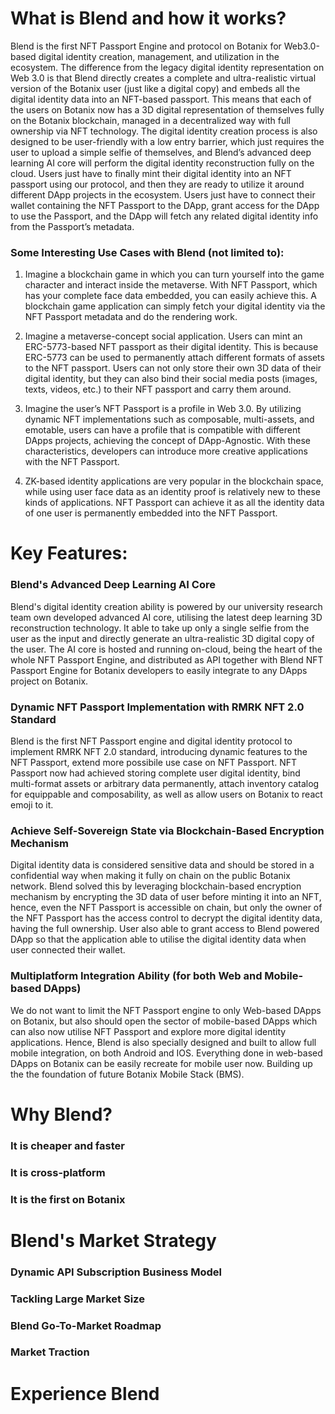 # What is Blend and how it works?

Blend is the first NFT Passport Engine and protocol on Botanix for Web3.0-based digital identity creation, management, and utilization in the ecosystem. The difference from the legacy digital identity representation on Web 3.0 is that Blend directly creates a complete and ultra-realistic virtual version of the Botanix user (just like a digital copy) and embeds all the digital identity data into an NFT-based passport. This means that each of the users on Botanix now has a 3D digital representation of themselves fully on the Botanix blockchain, managed in a decentralized way with full ownership via NFT technology. The digital identity creation process is also designed to be user-friendly with a low entry barrier, which just requires the user to upload a simple selfie of themselves, and Blend’s advanced deep learning AI core will perform the digital identity reconstruction fully on the cloud. Users just have to finally mint their digital identity into an NFT passport using our protocol, and then they are ready to utilize it around different DApp projects in the ecosystem. Users just have to connect their wallet containing the NFT Passport to the DApp, grant access for the DApp to use the Passport, and the DApp will fetch any related digital identity info from the Passport’s metadata.

### Some Interesting Use Cases with Blend (not limited to):

1. Imagine a blockchain game in which you can turn yourself into the game character and interact inside the metaverse. With NFT Passport, which has your complete face data embedded, you can easily achieve this. A blockchain game application can simply fetch your digital identity via the NFT Passport metadata and do the rendering work.

2. Imagine a metaverse-concept social application. Users can mint an ERC-5773-based NFT passport as their digital identity. This is because ERC-5773 can be used to permanently attach different formats of assets to the NFT passport. Users can not only store their own 3D data of their digital identity, but they can also bind their social media posts (images, texts, videos, etc.) to their NFT passport and carry them around.
 
3. Imagine the user’s NFT Passport is a profile in Web 3.0. By utilizing dynamic NFT implementations such as composable, multi-assets, and emotable, users can have a profile that is compatible with different DApps projects, achieving the concept of DApp-Agnostic. With these characteristics, developers can introduce more creative applications with the NFT Passport.
 
4. ZK-based identity applications are very popular in the blockchain space, while using user face data as an identity proof is relatively new to these kinds of applications. NFT Passport can achieve it as all the identity data of one user is permanently embedded into the NFT Passport.

# Key Features:

### Blend's Advanced Deep Learning AI Core

Blend's digital identity creation ability is powered by our university research team own developed advanced AI core, utilising the latest deep learning 3D reconstruction technology. It able to take up only a single selfie from the user as the input and directly generate an ultra-realistic 3D digital copy of the user. The AI core is hosted and running on-cloud, being the heart of the whole NFT Passport Engine, and distributed as API together with Blend NFT Passport Engine for Botanix developers to easily integrate to any DApps project on Botanix.

### Dynamic NFT Passport Implementation with RMRK NFT 2.0 Standard

Blend is the first NFT Passport engine and digital identity protocol to implement RMRK NFT 2.0 standard, introducing dynamic features to the NFT Passport, extend more possibile use case on NFT Passport. NFT Passport now had achieved storing complete user digital identity, bind multi-format assets or arbitrary data permanently, attach inventory catalog for equippable and composability, as well as allow users on Botanix to react emoji to it.  

### Achieve Self-Sovereign State via Blockchain-Based Encryption Mechanism 

Digital identity data is considered sensitive data and should be stored in a confidential way when making it fully on chain on the public Botanix network. Blend solved this by leveraging blockchain-based encryption mechanism by encrypting the 3D data of user before minting it into an NFT, hence, even the NFT Passport is accessible on chain, but only the owner of the NFT Passport has the access control to decrypt the digital identity data, having the full ownership. User also able to grant access to Blend powered DApp so that the application able to utilise the digital identity data when user connected their wallet. 

### Multiplatform Integration Ability (for both Web and Mobile-based DApps)

We do not want to limit the NFT Passport engine to only Web-based DApps on Botanix, but also should open the sector of mobile-based DApps which can also now utilise NFT Passport and explore more digital identity applications. Hence, Blend is also specially designed and built to allow full mobile integration, on both Android and IOS. Everything done in web-based DApps on Botanix can be easily recreate for mobile user now. Building up the the foundation of future Botanix Mobile Stack (BMS).

# Why Blend?

### It is cheaper and faster

### It is cross-platform

### It is the first on Botanix

# Blend's Market Strategy

### Dynamic API Subscription Business Model

### Tackling Large Market Size

### Blend Go-To-Market Roadmap

### Market Traction

# Experience Blend
